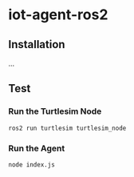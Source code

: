 # iot-agent-ros2

## Installation

...

## Test

### Run the Turtlesim Node

```
ros2 run turtlesim turtlesim_node
``` 

### Run the Agent

```
node index.js
``` 
